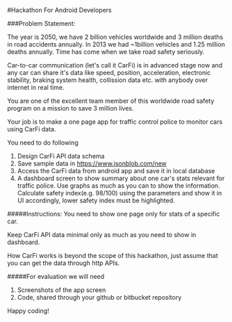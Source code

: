 #Hackathon For Android Developers

###Problem Statement:

The year is 2050, we have 2 billion vehicles worldwide and 3 million deaths in road accidents annually. 
In 2013 we had ~1billion vehicles and 1.25 million deaths annually. 
Time has come when we take road safety seriously. 

Car-to-car communication (let's call it CarFi) is in advanced stage now and any car can share it's data like speed, position, acceleration, electronic stability, braking system health, collission data etc. with anybody over internet in real time. 

You are one of the excellent team member of this worldwide road safety program on a mission to save 3 million lives. 

Your job is to make a one page app for traffic control police to monitor cars using CarFi data.   

You need to do following

1. Design CarFi API data schema
2. Save sample data in https://www.jsonblob.com/new
3. Access the CarFi data from android app and save it in local database
4. A dashboard screen to show summary about one car's stats relevant for traffic police. Use graphs as much as you can to show the information. Calculate safety index(e.g. 98/100) using the parameters and show it in UI accordingly, lower safety index must be highlighted.

#####Instructions:
You need to show one page only for stats of a specific car. 

Keep CarFi API data minimal only as much as you need to show in dashboard.

How CarFi works is beyond the scope of this hackathon, just assume that you can get the data through http APIs.
 
#####For evaluation we will need
1. Screenshots of the app screen
2. Code, shared through your github or bitbucket repository


Happy coding!
